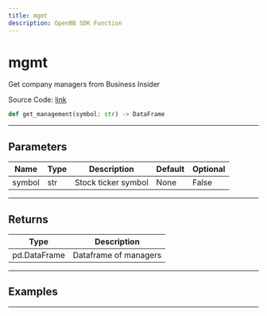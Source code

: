 ```yaml
---
title: mgmt
description: OpenBB SDK Function
---
```


# mgmt

Get company managers from Business Insider

Source Code: [link](https://github.com/OpenBB-finance/OpenBBTerminal/tree/main/openbb_terminal/stocks/fundamental_analysis/business_insider_model.py#L19)

```python
def get_management(symbol: str) -> DataFrame
```
---

## Parameters

| Name | Type | Description | Default | Optional |
| ---- | ---- | ----------- | ------- | -------- |
| symbol | str | Stock ticker symbol | None | False |

---

## Returns

| Type | Description |
| ---- | ----------- |
| pd.DataFrame | Dataframe of managers |

---

## Examples

---

